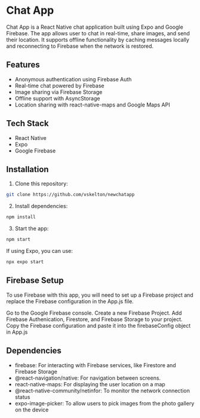 # Chat App

Chat App is a React Native chat application built using Expo and Google Firebase.
The app allows user to chat in real-time, share images, and send their location.
It supports offline functionality by caching messages locally and reconnecting to Firebase when the network is restored.

## Features

- Anonymous authentication using Firebase Auth
- Real-time chat powered by Firebase
- Image sharing via Firebase Storage
- Offline support with AsyncStorage
- Location sharing with react-native-maps and Google Maps API

## Tech Stack

- React Native
- Expo
- Google Firebase

## Installation

1. Clone this repository:
```bash
git clone https://github.com/vskelton/newchatapp
```
2. Install dependencies:
```bash
npm install
```
3. Start the app:
```bash
npm start
```
If using Expo, you can use:
```bash
npx expo start
```

## Firebase Setup

To use Firebase with this app, you will need to set up a Firebase project and replace the Firebase configuration in the App.js file.

Go to the Google Firebase console.
Create a new Firebase Project.
Add Firebase Authenication, Firestore, and Firebase Storage to your project.
Copy the Firebase configuration and paste it into the firebaseConfig object in App.js

## Dependencies

- firebase: For interacting with Firebase services, like Firestore and Firebase Storage
- @react-navigation/native: For navigation between screens.
- react-native-maps: For displaying the user location on a map
- @react-native-community/netinfor: To monitor the network connection status
- expo-image-picker: To allow users to pick images from the photo gallery on the device